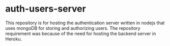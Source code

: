 # auth-users-server
This repository is for hosting the authentication server written in nodejs that uses mongoDB for storing and authorizing users. The repository requirement was because of the need for hosting the backend server in Heroku.

